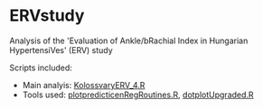 # ERVstudy
Analysis of the 'Evaluation of Ankle/bRachial Index in Hungarian HypertensiVes' (ERV) study

Scripts included:
- Main analyis: [KolossvaryERV_4.R](https://github.com/tamas-ferenci/ERVstudy/blob/master/KolossvaryERV_4.R)
- Tools used: [plotpredicticenRegRoutines.R](https://github.com/tamas-ferenci/ERVstudy/blob/master/plotpredicticenRegRoutines.R), [dotplotUpgraded.R](https://github.com/tamas-ferenci/ERVstudy/blob/master/dotplotUpgraded.R)